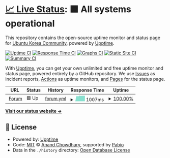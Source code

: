 # [📈 Live Status](https://status.ubuntu-kr.org): <!--live status--> **🟩 All systems operational**

This repository contains the open-source uptime monitor and status page for [Ubuntu Korea Community](https://ubuntu-kr.org), powered by [Upptime](https://github.com/upptime/upptime).

[![Uptime CI](https://github.com/ubuntu-kr/status.ubuntu-kr.org/workflows/Uptime%20CI/badge.svg)](https://github.com/ubuntu-kr/status.ubuntu-kr.org/actions?query=workflow%3A%22Uptime+CI%22)
[![Response Time CI](https://github.com/ubuntu-kr/status.ubuntu-kr.org/workflows/Response%20Time%20CI/badge.svg)](https://github.com/ubuntu-kr/status.ubuntu-kr.org/actions?query=workflow%3A%22Response+Time+CI%22)
[![Graphs CI](https://github.com/ubuntu-kr/status.ubuntu-kr.org/workflows/Graphs%20CI/badge.svg)](https://github.com/ubuntu-kr/status.ubuntu-kr.org/actions?query=workflow%3A%22Graphs+CI%22)
[![Static Site CI](https://github.com/ubuntu-kr/status.ubuntu-kr.org/workflows/Static%20Site%20CI/badge.svg)](https://github.com/ubuntu-kr/status.ubuntu-kr.org/actions?query=workflow%3A%22Static+Site+CI%22)
[![Summary CI](https://github.com/ubuntu-kr/status.ubuntu-kr.org/workflows/Summary%20CI/badge.svg)](https://github.com/ubuntu-kr/status.ubuntu-kr.org/actions?query=workflow%3A%22Summary+CI%22)

With [Upptime](https://upptime.js.org), you can get your own unlimited and free uptime monitor and status page, powered entirely by a GitHub repository. We use [Issues](https://github.com/ubuntu-kr/status.ubuntu-kr.org/issues) as incident reports, [Actions](https://github.com/ubuntu-kr/status.ubuntu-kr.org/actions) as uptime monitors, and [Pages](https://status.ubuntu-kr.org) for the status page.

<!--start: status pages-->
<!-- This summary is generated by Upptime (https://github.com/upptime/upptime) -->
<!-- Do not edit this manually, your changes will be overwritten -->
<!-- prettier-ignore -->
| URL | Status | History | Response Time | Uptime |
| --- | ------ | ------- | ------------- | ------ |
| <img alt="" src="https://icons.duckduckgo.com/ip3/discourse.ubuntu-kr.org.ico" height="13"> [Forum](https://discourse.ubuntu-kr.org) | 🟩 Up | [forum.yml](https://github.com/ubuntu-kr/status.ubuntu-kr.org/commits/HEAD/history/forum.yml) | <details><summary><img alt="Response time graph" src="./graphs/forum/response-time-week.png" height="20"> 1007ms</summary><br><a href="https://status.ubuntu-kr.org/history/forum"><img alt="Response time 978" src="https://img.shields.io/endpoint?url=https%3A%2F%2Fraw.githubusercontent.com%2Fubuntu-kr%2Fstatus.ubuntu-kr.org%2FHEAD%2Fapi%2Fforum%2Fresponse-time.json"></a><br><a href="https://status.ubuntu-kr.org/history/forum"><img alt="24-hour response time 1015" src="https://img.shields.io/endpoint?url=https%3A%2F%2Fraw.githubusercontent.com%2Fubuntu-kr%2Fstatus.ubuntu-kr.org%2FHEAD%2Fapi%2Fforum%2Fresponse-time-day.json"></a><br><a href="https://status.ubuntu-kr.org/history/forum"><img alt="7-day response time 1007" src="https://img.shields.io/endpoint?url=https%3A%2F%2Fraw.githubusercontent.com%2Fubuntu-kr%2Fstatus.ubuntu-kr.org%2FHEAD%2Fapi%2Fforum%2Fresponse-time-week.json"></a><br><a href="https://status.ubuntu-kr.org/history/forum"><img alt="30-day response time 982" src="https://img.shields.io/endpoint?url=https%3A%2F%2Fraw.githubusercontent.com%2Fubuntu-kr%2Fstatus.ubuntu-kr.org%2FHEAD%2Fapi%2Fforum%2Fresponse-time-month.json"></a><br><a href="https://status.ubuntu-kr.org/history/forum"><img alt="1-year response time 978" src="https://img.shields.io/endpoint?url=https%3A%2F%2Fraw.githubusercontent.com%2Fubuntu-kr%2Fstatus.ubuntu-kr.org%2FHEAD%2Fapi%2Fforum%2Fresponse-time-year.json"></a></details> | <details><summary><a href="https://status.ubuntu-kr.org/history/forum">100.00%</a></summary><a href="https://status.ubuntu-kr.org/history/forum"><img alt="All-time uptime 100.00%" src="https://img.shields.io/endpoint?url=https%3A%2F%2Fraw.githubusercontent.com%2Fubuntu-kr%2Fstatus.ubuntu-kr.org%2FHEAD%2Fapi%2Fforum%2Fuptime.json"></a><br><a href="https://status.ubuntu-kr.org/history/forum"><img alt="24-hour uptime 100.00%" src="https://img.shields.io/endpoint?url=https%3A%2F%2Fraw.githubusercontent.com%2Fubuntu-kr%2Fstatus.ubuntu-kr.org%2FHEAD%2Fapi%2Fforum%2Fuptime-day.json"></a><br><a href="https://status.ubuntu-kr.org/history/forum"><img alt="7-day uptime 100.00%" src="https://img.shields.io/endpoint?url=https%3A%2F%2Fraw.githubusercontent.com%2Fubuntu-kr%2Fstatus.ubuntu-kr.org%2FHEAD%2Fapi%2Fforum%2Fuptime-week.json"></a><br><a href="https://status.ubuntu-kr.org/history/forum"><img alt="30-day uptime 99.98%" src="https://img.shields.io/endpoint?url=https%3A%2F%2Fraw.githubusercontent.com%2Fubuntu-kr%2Fstatus.ubuntu-kr.org%2FHEAD%2Fapi%2Fforum%2Fuptime-month.json"></a><br><a href="https://status.ubuntu-kr.org/history/forum"><img alt="1-year uptime 100.00%" src="https://img.shields.io/endpoint?url=https%3A%2F%2Fraw.githubusercontent.com%2Fubuntu-kr%2Fstatus.ubuntu-kr.org%2FHEAD%2Fapi%2Fforum%2Fuptime-year.json"></a></details>

<!--end: status pages-->

[**Visit our status website →**](https://status.ubuntu-kr.org)

## 📄 License

- Powered by: [Upptime](https://github.com/upptime/upptime)
- Code: [MIT](./LICENSE) © [Anand Chowdhary](https://anandchowdhary.com), supported by [Pabio](https://pabio.com)
- Data in the `./history` directory: [Open Database License](https://opendatacommons.org/licenses/odbl/1-0/)
